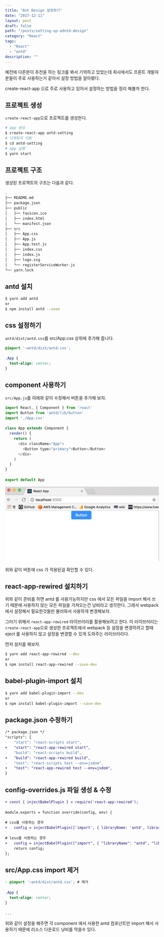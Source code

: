 ```yaml
---
title: "Ant Design 설정하기"
date: "2017-12-11"
layout: post
draft: false
path: "/posts/setting-up-adntd-design"
category: "React"
tags: 
  - "React"
  - "antd"
description: ""  
---
```


예전에 다른분이 추천을 하는 링크를 봐서 기억하고 있었는데 회사에서도 프론트 개발자분들이 주로 사용하는거 같아서 설정 방법을 알아봤다.

create-react-app 으로 주로 사용하고 있어서 설정하는 방법을 정리 해볼까 한다.

## 프로젝트 생성

`create-react-app`으로 프로젝트를 생성한다.

```bash
# app 생성
$ create-react-app antd-setting
# 디렉토리 이동
$ cd antd-setting
# app 실행
$ yarn start
```

## 프로젝트 구조

생성된 프로젝트의 구조는 다음과 같다.

```bash
.
├── README.md
├── package.json
├── public
│   ├── favicon.ico
│   ├── index.html
│   └── manifest.json
├── src
│   ├── App.css
│   ├── App.js
│   ├── App.test.js
│   ├── index.css
│   ├── index.js
│   ├── logo.svg
│   └── registerServiceWorker.js
└── yarn.lock
```

## antd 설치

```bash
$ yarn add antd
or
$ npm install antd --save
```

## css 설정하기

`antd/dist/antd.css`를 src/App.css 상위에 추가해 줍니다.

```css
@import '~antd/dist/antd.css';

.App {
  text-align: center;
}
```

## component 사용하기

`src/App.js`를 아래와 같이 수정해서 버튼을 추가해 보자.

```js
import React, { Component } from 'react'
import Button from 'antd/lib/button'
import './App.css'

class App extends Component {
  render() {
    return (
      <div className="App">
        <Button type="primary">Button</Button>
      </div>
    )
  }
}

export default App
```

![antd](./img2.png)

위와 같이 버튼에 css 가 적용된걸 확인할 수 있다.

## react-app-rewired 설치하기

위와 같이 준비를 하면 antd 를 사용가능하지만 css 에서 모든 파일을 import 해서 쓰기 때문에 사용하지 않는 모든 파일을 가져오는건 낭비라고 생각한다. 그래서 webpack 에서 설정해서 필요한것들만 불러와서 사용하게 변경해보자.

그러기 위해서 `react-app-rewired` 라이브러리를 활용해보려고 한다.
이 라이브러리는 `create-react-app`으로 생성한 프로젝트에서 webpack 등 설정을 변경하려고 할때 eject 를 사용하지 않고 설정을 변경할 수 있게 도와주는 라이브러리다.

먼저 설치를 해보자.

```bash
$ yarn add react-app-rewired --dev
or
$ npm install react-app-rewired --save-dev
```

## babel-plugin-import 설치

```bash
$ yarn add babel-plugin-import --dev
or
$ npm install babel-plugin-import --save-dev
```

## package.json 수정하기

```diff
/* package.json */
"scripts": {
-   "start": "react-scripts start",
+   "start": "react-app-rewired start",
-   "build": "react-scripts build",
+   "build": "react-app-rewired build",
-   "test": "react-scripts test --env=jsdom",
+   "test": "react-app-rewired test --env=jsdom",
}
```

## config-overrides.js 파일 생성 & 수정

```diff
+ const { injectBabelPlugin } = require('react-app-rewired');

module.exports = function override(config, env) {

# css를 사용하는 경우
+   config = injectBabelPlugin(['import', { libraryName: 'antd', libraryDirectory: 'es', style: 'css' }], config);

# less를 사용하는 경우
+   config = injectBabelPlugin(["import", { "libraryName": "antd", "libraryDirectory": "es", "style": "css" }], config);
    return config;
};
```

## src/App.css import 제거

```css
- @import '~antd/dist/antd.css'; # 제거

.App {
  text-align: center;
}

...
```

위와 같이 설정을 해주면 각 component 에서 사용한 antd 컴포넌트만 import 해서 사용하기 때문에 리소스 다운로드 낭비를 막을수 있다.
